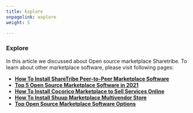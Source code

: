 ```yaml
---
title: Explore
onpagelink: explore
weight: 5

---
```


### **Explore**

In this article we discussed about Open source marketplace Sharetribe. To learn about other marketplace software, please visit following pages:

*   **[How To Install ShareTribe Peer-to-Peer Marketplace Software](https://products.containerize.com/marketplace/sharetribe/)**
*   **[Top 5 Open Source Marketplace Software in 2021](https://blog.containerize.com/2021/05/07/top-5-open-source-marketplace-software-in-2021/)**
*   **[How To Install Cocorico Marketplace to Sell Services Online](https://products.containerize.com/marketplace/cocorico/)**
*   **[How To Install Shuup Marketplace Multivendor Store](https://products.containerize.com/marketplace/shuup/)**
*   **[Top Open Source Marketplace Software Options](https://products.containerize.com/marketplace/)**

